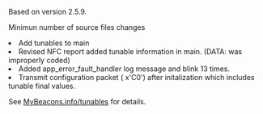 Based on version 2.5.9.<p>
Minimun number of source files changes<p>
<li>Add tunables to main
<li>Revised NFC report added tunable information in main. (DATA: was improperly coded)
<li>Added app_error_fault_handler log message and blink 13 times.
<li>Transmit configuration packet ( x'C0') after initalization which includes tunable final values.

See <a href=http://MyBeacons.info/tunable.html>MyBeacons.info/tunables</a> for details.

